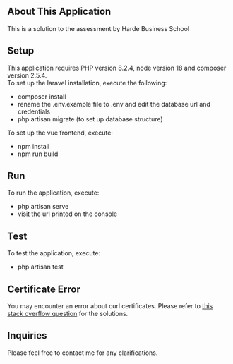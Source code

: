 

## About This Application

This is a solution to the assessment by Harde Business School


## Setup
This application requires PHP version 8.2.4, node version 18 and composer version 2.5.4.  
To set up the laravel installation, execute the following:
- composer install
- rename the .env.example file to .env and edit the database url and credentials
- php artisan migrate (to set up database structure)


To set up the vue frontend, execute:
- npm install
- npm run build
## Run
To run the application, execute:
- php artisan serve
- visit the url printed on the console
## Test
To test the application, execute:
- php artisan test
## Certificate Error
You may encounter an error about curl certificates. Please refer to [this stack overflow question](https://stackoverflow.com/questions/55204210/curl-error-77-error-setting-certificate-verify-locations-cafile) for the solutions.
## Inquiries
Please feel free to contact me for any clarifications.
